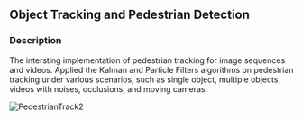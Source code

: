## Object Tracking and Pedestrian Detection

### Description

The intersting implementation of pedestrian tracking for image sequences and videos. Applied the Kalman and Particle Filters algorithms on pedestrian tracking under various scenarios, such as single object, multiple objects, videos with noises, occlusions, and moving cameras.

![PedestrianTrack2](https://user-images.githubusercontent.com/86938027/162356341-1a05aa12-b126-4ab3-b492-2dada0b66de0.gif)
